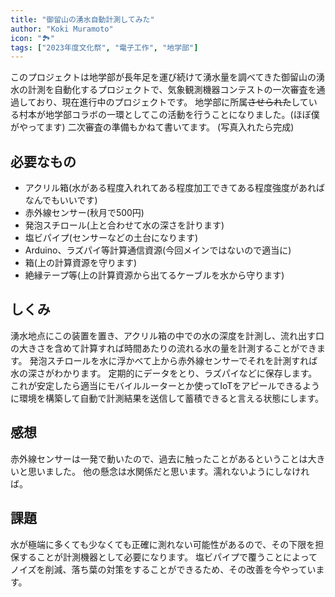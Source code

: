 ```yaml
---
title: "御留山の湧水自動計測してみた"
author: "Koki Muramoto"
icon: "🏞️"
tags: ["2023年度文化祭", "電子工作", "地学部"]
---
```


このプロジェクトは地学部が長年足を運び続けて湧水量を調べてきた御留山の湧水の計測を自動化するプロジェクトで、気象観測機器コンテストの一次審査を通過しており、現在進行中のプロジェクトです。
地学部に所属~~させられた~~している村本が地学部コラボの一環としてこの活動を行うことになりました。(ほぼ僕がやってます)
二次審査の準備もかねて書いてます。
(写真入れたら完成)

## 必要なもの
- アクリル箱(水がある程度入れれてある程度加工できてある程度強度があればなんでもいいです)
- 赤外線センサー(秋月で500円)
- 発泡スチロール(上と合わせて水の深さを計ります)
- 塩ビパイプ(センサーなどの土台になります)
- Arduino、ラズパイ等計算通信資源(今回メインではないので適当に)
- 箱(上の計算資源を守ります)
- 絶縁テープ等(上の計算資源から出てるケーブルを水から守ります)

## しくみ
湧水地点にこの装置を置き、アクリル箱の中での水の深度を計測し、流れ出す口の大きさを含めて計算すれば時間あたりの流れる水の量を計測することができます。
発泡スチロールを水に浮かべて上から赤外線センサーでそれを計測すれば水の深さがわかります。
定期的にデータをとり、ラズパイなどに保存します。これが安定したら適当にモバイルルーターとか使ってIoTをアピールできるように環境を構築して自動で計測結果を送信して蓄積できると言える状態にします。

## 感想
赤外線センサーは一発で動いたので、過去に触ったことがあるということは大きいと思いました。
他の懸念は水関係だと思います。濡れないようにしなければ。

## 課題
水が極端に多くても少なくても正確に測れない可能性があるので、その下限を担保することが計測機器として必要になります。
塩ビパイプで覆うことによってノイズを削減、落ち葉の対策をすることができるため、その改善を今やっています。

